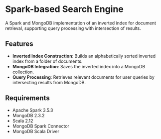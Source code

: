# Spark-based Search Engine

A Spark and MongoDB implementation of an inverted index for document retrieval, supporting query processing with intersection of results.

## Features

- **Inverted Index Construction**: Builds an alphabetically sorted inverted index from a folder of documents.
- **MongoDB Integration**: Saves the inverted index into a MongoDB collection.
- **Query Processing**: Retrieves relevant documents for user queries by intersecting results from MongoDB.

## Requirements

- Apache Spark 3.5.3
- MongoDB 2.3.2
- Scala 2.12
- MongoDB Spark Connector
- MongoDB Scala Driver
